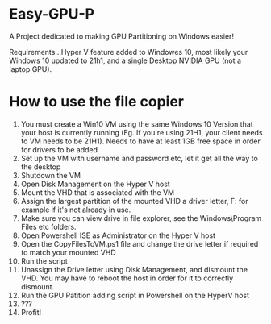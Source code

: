 # Easy-GPU-P
A Project dedicated to making GPU Partitioning on Windows easier!

Requirements...Hyper V feature added to Windowes 10, most likely your Windows 10 updated to 21h1, and a single Desktop NVIDIA GPU (not a laptop GPU).

# How to use the file copier
1. You must create a Win10 VM using the same Windows 10 Version that your host is currently running (Eg. If you're using 21H1, your client needs to VM needs to be 21H1).  Needs to have at least 1GB free space in order for drivers to be added
2. Set up the VM with username and password etc, let it get all the way to the desktop
4. Shutdown the VM
5. Open Disk Management on the Hyper V host
6. Mount the VHD that is associated with the VM
7. Assign the largest partition of the mounted VHD a driver letter, F: for example if it's not already in use.
8. Make sure you can view drive in file explorer, see the Windows\Program Files etc folders.
9. Open Powershell ISE as Administrator on the Hyper V host
10. Open the CopyFilesToVM.ps1 file and change the drive letter if required to match your mounted VHD
11. Run the script
12. Unassign the Drive letter using Disk Management, and dismount the VHD.  You may have to reboot the host in order for it to correctly dismount.
13. Run the GPU Patition adding script in Powershell on the HyperV host
14. ???
15. Profit!

